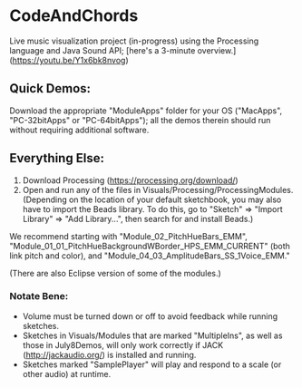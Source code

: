 # CodeAndChords

Live music visualization project (in-progress) using the Processing language and Java Sound API; [here's a 3-minute overview.] (https://youtu.be/Y1x6bk8nvog)

## Quick Demos:
Download the appropriate "ModuleApps" folder for your OS ("MacApps", "PC-32bitApps" or "PC-64bitApps"); all the demos therein should run without requiring additional software.

## Everything Else:
 1. Download Processing (https://processing.org/download/)
 2. Open and run any of the files in Visuals/Processing/ProcessingModules.
 (Depending on the location of your default sketchbook, you may also have to import the Beads library.  To do this, go to "Sketch" => "Import Library" => "Add Library...", then search for and install Beads.)
 
We recommend starting with "Module_02_PitchHueBars_EMM", "Module_01_01_PitchHueBackgroundWBorder_HPS_EMM_CURRENT" (both link pitch and color), and "Module_04_03_AmplitudeBars_SS_1Voice_EMM."

(There are also Eclipse version of some of the modules.)

### Notate Bene:
 * Volume must be turned down or off to avoid feedback while running sketches.
 * Sketches in Visuals/Modules that are marked "MultipleIns", as well as those in July8Demos, will only work correctly if JACK (http://jackaudio.org/) is installed and running.
 * Sketches marked "SamplePlayer" will play and respond to a scale (or other audio) at runtime.
